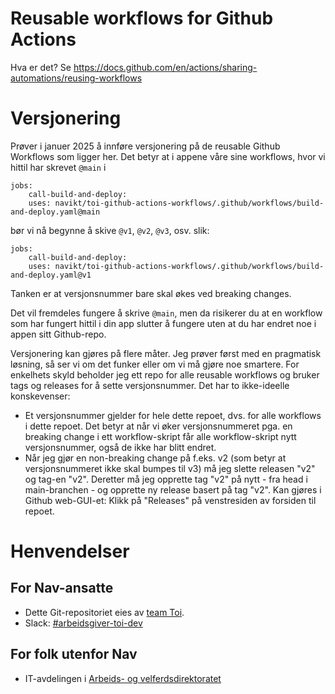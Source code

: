 # Reusable workflows for Github Actions

Hva er det? Se https://docs.github.com/en/actions/sharing-automations/reusing-workflows

# Versjonering
Prøver i januer 2025 å innføre versjonering på de reusable Github Workflows som ligger her. Det betyr at i appene våre sine workflows, hvor vi hittil har skrevet `@main` i
```
jobs:
    call-build-and-deploy:
    uses: navikt/toi-github-actions-workflows/.github/workflows/build-and-deploy.yaml@main
```
bør vi nå begynne å skive `@v1`, `@v2`, `@v3`, osv. slik:
```
jobs:
    call-build-and-deploy:
    uses: navikt/toi-github-actions-workflows/.github/workflows/build-and-deploy.yaml@v1
```

Tanken er at versjonsnummer bare skal økes ved breaking changes.

Det vil fremdeles fungere å skrive `@main`, men da risikerer du at en workflow som har fungert hittil i din app slutter å fungere uten at du har endret noe i appen sitt Github-repo.

Versjonering kan gjøres på flere måter. Jeg prøver først med en pragmatisk løsning, så ser vi om det funker eller om vi må gjøre noe smartere. For enkelhets skyld beholder jeg ett repo for alle reusable workflows og bruker tags og releases for å sette versjonsnummer. Det har to ikke-ideelle konskevenser:
* Et versjonsnummer gjelder for hele dette repoet, dvs. for alle workflows i dette repoet. Det betyr at når vi øker versjonsnummeret pga. en breaking change i ett workflow-skript får alle workflow-skript nytt versjonsnummer, også de ikke har blitt endret.
* Når jeg gjør en non-breaking change på f.eks. v2 (som betyr at versjonsnummeret ikke skal bumpes til v3) må jeg slette releasen "v2" og tag-en "v2". Deretter må jeg opprette tag "v2" på nytt - fra head i main-branchen - og opprette ny release basert på tag "v2". Kan gjøres i Github web-GUI-et: Klikk på "Releases" på venstresiden av forsiden til repoet.

# Henvendelser

## For Nav-ansatte
* Dette Git-repositoriet eies av [team Toi](https://teamkatalog.nav.no/team/76f378c5-eb35-42db-9f4d-0e8197be0131).
* Slack: [#arbeidsgiver-toi-dev](https://nav-it.slack.com/archives/C02HTU8DBSR)

## For folk utenfor Nav
* IT-avdelingen i [Arbeids- og velferdsdirektoratet](https://www.nav.no/no/NAV+og+samfunn/Kontakt+NAV/Relatert+informasjon/arbeids-og-velferdsdirektoratet-kontorinformasjon)
